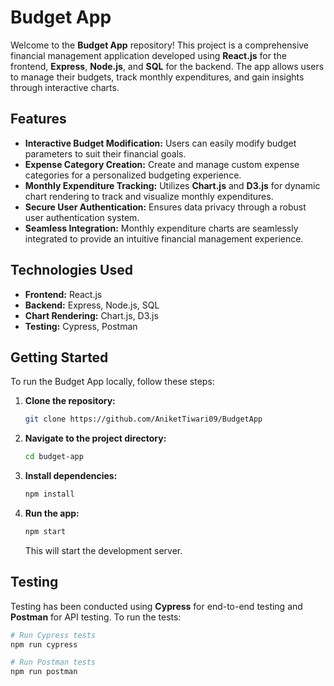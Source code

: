 # Budget App

Welcome to the **Budget App** repository! This project is a comprehensive financial management application developed using **React.js** for the frontend, **Express**, **Node.js**, and **SQL** for the backend. The app allows users to manage their budgets, track monthly expenditures, and gain insights through interactive charts.

## Features
- **Interactive Budget Modification:** Users can easily modify budget parameters to suit their financial goals.
- **Expense Category Creation:** Create and manage custom expense categories for a personalized budgeting experience.
- **Monthly Expenditure Tracking:** Utilizes **Chart.js** and **D3.js** for dynamic chart rendering to track and visualize monthly expenditures.
- **Secure User Authentication:** Ensures data privacy through a robust user authentication system.
- **Seamless Integration:** Monthly expenditure charts are seamlessly integrated to provide an intuitive financial management experience.

## Technologies Used
- **Frontend:** React.js
- **Backend:** Express, Node.js, SQL
- **Chart Rendering:** Chart.js, D3.js
- **Testing:** Cypress, Postman

## Getting Started
To run the Budget App locally, follow these steps:

1. **Clone the repository:**
    ```bash
    git clone https://github.com/AniketTiwari09/BudgetApp
    ```

2. **Navigate to the project directory:**
    ```bash
    cd budget-app
    ```

3. **Install dependencies:**
    ```bash
    npm install
    ```

4. **Run the app:**
    ```bash
    npm start
    ```
   This will start the development server.

## Testing
Testing has been conducted using **Cypress** for end-to-end testing and **Postman** for API testing. To run the tests:

```bash
# Run Cypress tests
npm run cypress

# Run Postman tests
npm run postman
